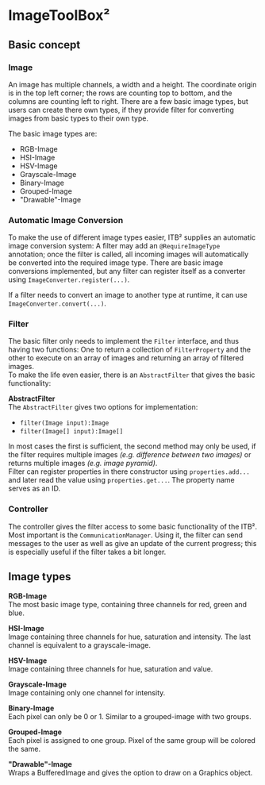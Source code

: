 # ImageToolBox²

## Basic concept
### Image
An image has multiple channels, a width and a height. The coordinate origin is in the
top left corner; the rows are counting top to bottom, and the columns are counting left
to right. There are a few basic image types, but users can create there own types, if
they provide filter for converting images from basic types to their own type.

The basic image types are:
* RGB-Image
* HSI-Image
* HSV-Image
* Grayscale-Image
* Binary-Image
* Grouped-Image
* "Drawable"-Image

### Automatic Image Conversion
To make the use of different image types easier, ITB² supplies an automatic image
conversion system: A filter may add an `@RequireImageType` annotation; once the
filter is called, all incoming images will automatically be converted into the required
image type. There are basic image conversions implemented, but any filter can
register itself as a converter using `ImageConverter.register(...)`.

If a filter needs to convert an image to another type at runtime, it can use
`ImageConverter.convert(...)`.

### Filter
The basic filter only needs to implement the `Filter` interface, and thus having two
functions: One to return a collection of `FilterProperty` and the other to execute on an array
of images and returning an array of filtered images.  
To make the life even easier, there is an `AbstractFilter` that gives the basic
functionality:

**AbstractFilter**  
The `AbstractFilter` gives two options for implementation:
* `filter(Image input):Image`
* `filter(Image[] input):Image[]`

In most cases the first is sufficient, the second method may only be used, if the filter
requires multiple images *(e.g. difference between two images)* or returns multiple images
*(e.g. image pyramid)*.  
Filter can register properties in there constructor using `properties.add...`
and later read the value using `properties.get...`. The property name serves as an ID.  

### Controller
The controller gives the filter access to some basic functionality of the ITB². Most
important is the `CommunicationManager`. Using it, the filter can send messages to
the user as well as give an update of the current progress; this is especially useful if
the filter takes a bit longer.

## Image types
**RGB-Image**  
The most basic image type, containing three channels for red, green and blue.

**HSI-Image**  
Image containing three channels for hue, saturation and intensity. The last channel is
equivalent to a grayscale-image.

**HSV-Image**  
Image containing three channels for hue, saturation and value.

**Grayscale-Image**  
Image containing only one channel for intensity.

**Binary-Image**  
Each pixel can only be 0 or 1. Similar to a grouped-image with two groups.

**Grouped-Image**  
Each pixel is assigned to one group. Pixel of the same group will be colored the same.

**"Drawable"-Image**  
Wraps a BufferedImage and gives the option to draw on a Graphics object.
